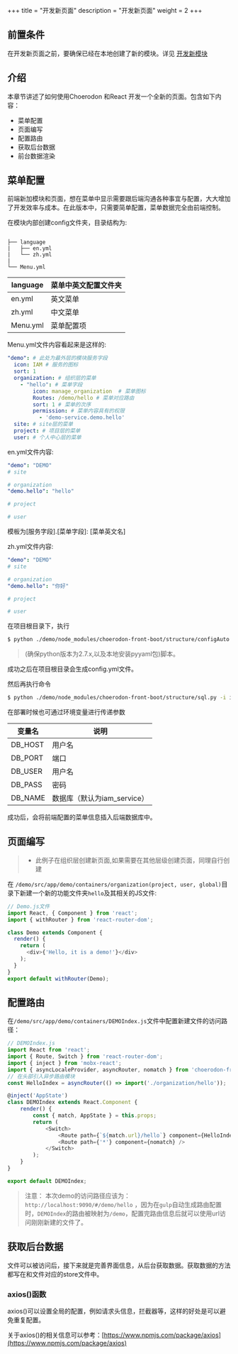 +++
title = "开发新页面"
description = "开发新页面"
weight = 2
+++

## 前置条件

在开发新页面之前，要确保已经在本地创建了新的模块。详见 [开发新模块](../new_module/)

## 介绍

本章节讲述了如何使用Choerodon 和React 开发一个全新的页面。包含如下内容：

* 菜单配置
* 页面编写
* 配置路由
* 获取后台数据
* 前台数据渲染

## 菜单配置

前端新加模块和页面，想在菜单中显示需要跟后端沟通各种事宜与配置，大大增加了开发效率与成本。在此版本中，只需要简单配置，菜单数据完全由前端控制。

在模块内部创建config文件夹，目录结构为:

```

├── language
|   ├── en.yml
|   └── zh.yml
|
└── Menu.yml

```
language | 菜单中英文配置文件夹
--- | ---
en.yml | 英文菜单
zh.yml | 中文菜单
Menu.yml | 菜单配置项

Menu.yml文件内容看起来是这样的:

``` yaml
"demo": # 此处为最外层的模块服务字段
  icon: IAM # 服务的图标
  sort: 1
  organization: # 组织层的菜单
    - "hello": # 菜单字段
        icon: manage_organization  # 菜单图标
        Routes: /demo/hello # 菜单对应路由
        sort: 1 # 菜单的次序
        permission: # 菜单内容具有的权限
          - 'demo-service.demo.hello'
  site: # site层的菜单
  project: # 项目层的菜单
  user: # 个人中心层的菜单
```

en.yml文件内容:

``` yaml
"demo": "DEMO"
# site

# organization
"demo.hello": "hello"

# project

# user
```

模板为[服务字段].[菜单字段]: [菜单英文名]

zh.yml文件内容:

``` yaml
"demo": "DEMO"
# site

# organization
"demo.hello": "你好"

# project

# user
```

在项目根目录下，执行
``` bash
$ python ./demo/node_modules/choerodon-front-boot/structure/configAuto.py demo
```
>(确保python版本为2.7.x,以及本地安装pyyaml包)脚本。

成功之后在项目根目录会生成config.yml文件。

然后再执行命令
``` bash
$ python ./demo/node_modules/choerodon-front-boot/structure/sql.py -i ip地址 -p 端口号 -u 用户名 -s 密码
```
在部署时候也可通过环境变量进行传递参数

变量名 | 说明
--- | ---
DB_HOST | 用户名
DB_PORT	| 端口
DB_USER	| 用户名
DB_PASS	| 密码
DB_NAME | 数据库（默认为iam_service）

成功后，会将前端配置的菜单信息插入后端数据库中。

## 页面编写

> - 此例子在组织层创建新页面,如果需要在其他层级创建页面，同理自行创建

在 `/demo/src/app/demo/containers/organization(project, user, global)`目录下新建一个新的功能文件夹`hello`及其相关的JS文件:

``` js
// Demo.js文件
import React, { Component } from 'react';
import { withRouter } from 'react-router-dom';

class Demo extends Component {
  render() {
    return (
      <div>{'Hello, it is a demo!'}</div>
    );
  }
}
export default withRouter(Demo);
```

## 配置路由

在`/demo/src/app/demo/containers/DEMOIndex.js`文件中配置新建文件的访问路径：

``` js
// DEMOIndex.js
import React from 'react';
import { Route, Switch } from 'react-router-dom';
import { inject } from 'mobx-react';
import { asyncLocaleProvider, asyncRouter, nomatch } from 'choerodon-front-boot';
// 在头部引入异步路由模块
const HelloIndex = asyncRouter(() => import('./organization/hello'));

@inject('AppState')
class DEMOIndex extends React.Component {
    render() {
        const { match, AppState } = this.props;
        return (
            <Switch>
                <Route path={`${match.url}/hello`} component={HelloIndex} /> // 在下面路由中进行编写设置
                <Route path={'*'} component={nomatch} />
            </Switch>
        );
    }
}

export default DEMOIndex;

```

> 注意： 本次demo的访问路径应该为： `http://localhost:9090/#/demo/hello` ，因为在`gulp`自动生成路由配置时，`DEMOIndex`的路由被映射为`/demo`，配置完路由信息后就可以使用url访问刚刚新建的文件了。

## 获取后台数据

文件可以被访问后，接下来就是完善界面信息，从后台获取数据。获取数据的方法都写在和文件对应的store文件中。

### axios()函数

axios()可以设置全局的配置，例如请求头信息，拦截器等，这样的好处是可以避免重复配置。

关于axios()的相关信息可以参考：[https://www.npmjs.com/package/axios](https://www.npmjs.com/package/axios)